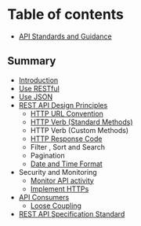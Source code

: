 # Table of contents

* [API Standards and Guidance](README.md)

## Summary

* [Introduction](summary/introduction.md)
* [Use RESTful](summary/use-restful.md)
* [Use JSON](summary/use-json.md)
* [REST API Design Principles](summary/restful-api-design-principles/README.md)
  * [HTTP URL Convention](summary/restful-api-design-principles/http-verb-and-url-convention.md)
  * [HTTP Verb \(Standard Methods\)](summary/restful-api-design-principles/http-verb.md)
  * HTTP Verb \(Custom Methods\)
  * [HTTP Response Code](summary/restful-api-design-principles/http-response-code.md)
  * Filter , Sort and Search
  * Pagination
  * [Date and Time Format](summary/restful-api-design-principles/date-and-time-format.md)
* Security and Monitoring
  * [Monitor API activity](summary/security-and-monitoring/monitor-api-activity.md)
  * [Implement HTTPs](summary/security-and-monitoring/implement-https.md)
* [API Consumers](summary/api-consumers/README.md)
  * [Loose Coupling](summary/api-consumers/loose-coupling.md)
* [REST API Specification Standard](summary/rest-api-specification-standard.md)

